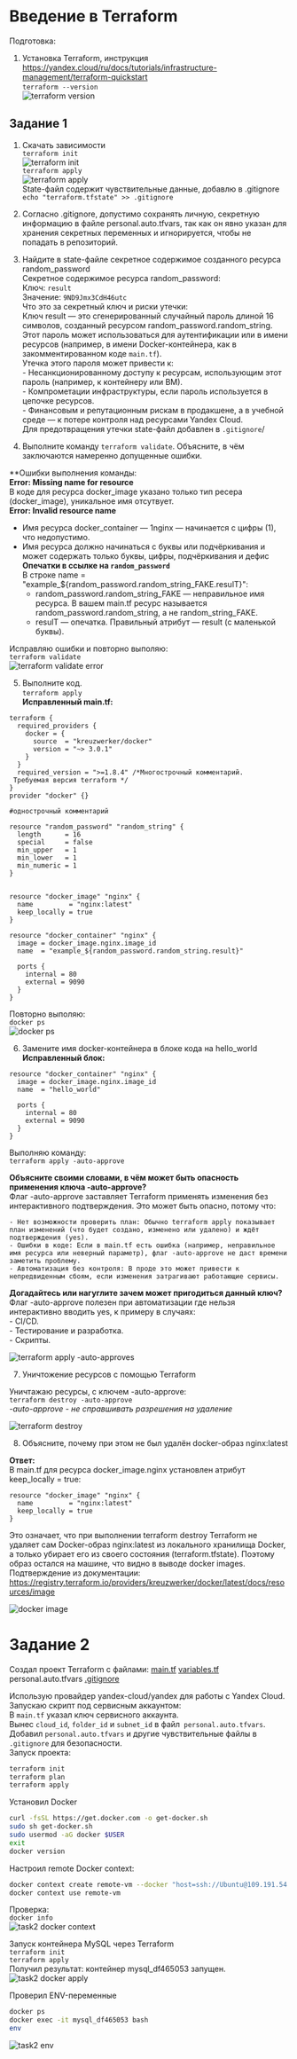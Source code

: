 # Введение в Terraform  

Подготовка:  
1. Установка Terraform, инструкция https://yandex.cloud/ru/docs/tutorials/infrastructure-management/terraform-quickstart  
`terraform --version`  
![terraform version](img/terraform_version.png)  

## Задание 1  
1. Скачать зависимости  
`terraform init`  
![terraform init](img/terraform_init.png)  
`terraform apply`  
![terraform apply](img/terraform_apply.png)  
State-файл содержит чувствительные данные, добавлю в .gitignore  
`echo "terraform.tfstate" >> .gitignore`  


2. Согласно .gitignore, допустимо сохранять личную, секретную информацию в файле personal.auto.tfvars, так как он явно указан для хранения секретных переменных и игнорируется, чтобы не попадать в репозиторий.  

3. Найдите в state-файле секретное содержимое созданного ресурса random_password  
Секретное содержимое ресурса random_password:  
        Ключ: `result`  
        Значение: `9ND9Jmx3CdH46utc`  
    Что это за секретный ключ и риски утечки:  
        Ключ result — это сгенерированный случайный пароль длиной 16 символов, созданный ресурсом random_password.random_string.  
        Этот пароль может использоваться для аутентификации или в имени ресурсов (например, в имени Docker-контейнера, как в закомментированном коде `main.tf`).  
        Утечка этого пароля может привести к:  
            - Несанкционированному доступу к ресурсам, использующим этот пароль (например, к контейнеру или ВМ).  
            - Компрометации инфраструктуры, если пароль используется в цепочке ресурсов.  
            - Финансовым и репутационным рискам в продакшене, а в учебной среде — к потере контроля над ресурсами Yandex Cloud.  
        Для предотвращения утечки state-файл добавлен в `.gitignore`/  


4. Выполните команду `terraform validate`. Объясните, в чём заключаются намеренно допущенные ошибки.  

**Ошибки выполнения команды:  
**Error: Missing name for resource**  
В коде для ресурса docker_image указано только тип ресера (docker_image), уникальное имя отсутвует.  
**Error: Invalid resource name**  
- Имя ресурса docker_container — 1nginx — начинается с цифры (1), что недопустимо.  
- Имя ресурса должно начинаться с буквы или подчёркивания и может содержать только буквы, цифры, подчёркивания и дефис  
**Опечатки в ссылке на `random_password`**  
В строке name = "example_${random_password.random_string_FAKE.resulT}":  
    - random_password.random_string_FAKE — неправильное имя ресурса. В вашем main.tf ресурс называется random_password.random_string, а не random_string_FAKE.  
    - resulT — опечатка. Правильный атрибут — result (с маленькой буквы).  

Исправляю ошибки и повторно выполяю:  
`terraform validate`  
![terraform validate error](img/terraform_validate.png)  

5. Выполните код.  
`terraform apply`  
**Исправленный main.tf:**  
```hcl  
terraform {  
  required_providers {  
    docker = {  
      source  = "kreuzwerker/docker"  
      version = "~> 3.0.1"  
    }  
  }  
  required_version = ">=1.8.4" /*Многострочный комментарий.  
 Требуемая версия terraform */  
}  
provider "docker" {}  

#однострочный комментарий  

resource "random_password" "random_string" {  
  length      = 16  
  special     = false  
  min_upper   = 1  
  min_lower   = 1  
  min_numeric = 1  
}  


resource "docker_image" "nginx" {  
  name         = "nginx:latest"  
  keep_locally = true  
}  

resource "docker_container" "nginx" {  
  image = docker_image.nginx.image_id  
  name  = "example_${random_password.random_string.result}"  

  ports {  
    internal = 80  
    external = 9090  
  }  
}  
```  
Повторно выполяю:  
`docker ps`  
![docker ps](img/docker_ps.png)  
  
6. Замените имя docker-контейнера в блоке кода на hello_world  
**Исправленный блок:**  
```hcl  
resource "docker_container" "nginx" {  
  image = docker_image.nginx.image_id  
  name  = "hello_world"  

  ports {  
    internal = 80  
    external = 9090  
  }  
}  
```  
Выполняю команду:   
`terraform apply -auto-approve`  

**Объясните своими словами, в чём может быть опасность применения ключа -auto-approve?**  
Флаг -auto-approve заставляет Terraform применять изменения без интерактивного подтверждения. Это может быть опасно, потому что:  

    - Нет возможности проверить план: Обычно terraform apply показывает план изменений (что будет создано, изменено или удалено) и ждёт подтверждения (yes).  
    - Ошибки в коде: Если в main.tf есть ошибка (например, неправильное имя ресурса или неверный параметр), флаг -auto-approve не даст времени заметить проблему.  
    - Автоматизация без контроля: В проде это может привести к непредвиденным сбоям, если изменения затрагивают работающие сервисы.  

**Догадайтесь или нагуглите зачем может пригодиться данный ключ?**  
Флаг -auto-approve полезен при автоматизации где нельзя интерактивно вводить yes, к примеру в случаях:  
    - CI/CD.  
    - Тестирование и разработка.  
    - Скрипты.  

![terraform apply -auto-approves](img/terraform_apply_-auto-approve.png)  

7. Уничтожение ресурсов с помощью Terraform  

Уничтажаю ресурсы, с ключем -auto-approve:  
`terraform destroy -auto-approve`  
*-auto-approve - не справшивать разрешения на удаление*  
  
![terraform destroy](img/terraform_destroy.png)  

8. Объясните, почему при этом не был удалён docker-образ nginx:latest  

**Ответ:**  
В main.tf для ресурса docker_image.nginx установлен атрибут keep_locally = true:  
```hcl  
resource "docker_image" "nginx" {  
  name         = "nginx:latest"  
  keep_locally = true  
}  
```  
Это означает, что при выполнении terraform destroy Terraform не удаляет сам Docker-образ nginx:latest из локального хранилища Docker, а только убирает его из своего состояния (terraform.tfstate). Поэтому образ остался на машине, что видно в выводе docker images.  
Подтверждение из документации:  
https://registry.terraform.io/providers/kreuzwerker/docker/latest/docs/resources/image  

![docker image](img/docker_image.png)  


# Задание 2  
Создал проект Terraform с файлами:
[main.tf](task_2/main.tf)
[variables.tf](task_2/variables.tf)
personal.auto.tfvars
[.gitignore](task_2/.gitignore)  

Использую провайдер yandex-cloud/yandex для работы с Yandex Cloud.  
Запускаю скрипт под сервисным аккаунтом:  
  В `main.tf` указал ключ сервисного аккаунта.  
Вынес `cloud_id`, `folder_id` и `subnet_id` в файл` personal.auto.tfvars`.  
Добавил `personal.auto.tfvars` и другие чувствительные файлы в `.gitignore` для безопасности.  
Запуск проекта: 
```sh 
terraform init  
terraform plan  
terraform apply  
```
Установил Docker  
```sh  
curl -fsSL https://get.docker.com -o get-docker.sh  
sudo sh get-docker.sh  
sudo usermod -aG docker $USER  
exit  
docker version  
```  
Настроил remote Docker context:  
```sh  
docker context create remote-vm --docker "host=ssh://Ubuntu@109.191.54.132"  
docker context use remote-vm  
```  
Проверка:  
`docker info`  
![task2 docker context](img/task2_docker_context.png)  

Запуск контейнера MySQL через Terraform  
`terraform init`  
`terraform apply`  
Получил результат: контейнер mysql_df465053 запущен.  
![task2 docker apply](img/task2_apply.png)  

Проверил ENV-переменные
```sh  
docker ps  
docker exec -it mysql_df465053 bash  
env  
```  
![task2 env](img/task2_env.png)  
